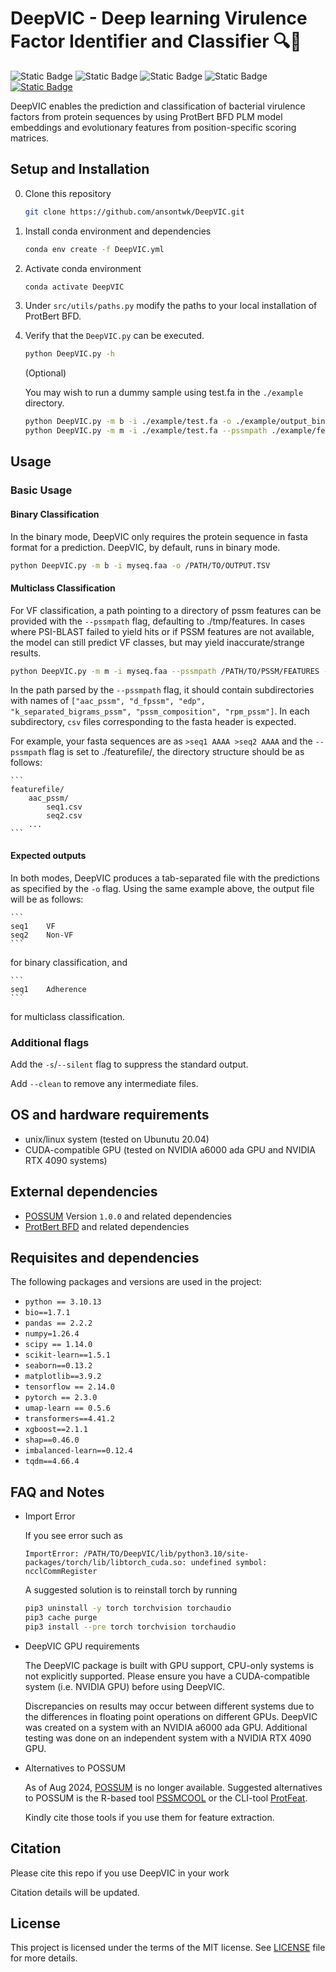 # DeepVIC - Deep learning Virulence Factor Identifier and Classifier :mag::microbe:

![Static Badge](https://img.shields.io/badge/Version-1.0.0-yellow)
![Static Badge](https://img.shields.io/badge/Linux-Ubuntu-orange?style=flat&logo=ubuntu&logoColor=%23E95420)
![Static Badge](https://img.shields.io/badge/Python-3.10-blue?style=flat&logo=python&logoColor=%233776AB)
![Static Badge](https://img.shields.io/badge/Tensorflow-v2.14-orange?style=flat&logo=tensorflow&logoColor=%23FF6F00)
[![Static Badge](https://img.shields.io/badge/License-MIT-brightgreen?style=flat)](./LICENSE.md)


DeepVIC enables the prediction and classification of bacterial virulence factors from protein sequences by using ProtBert BFD PLM model embeddings and evolutionary features from position-specific scoring matrices. 

## Setup and Installation
0. Clone this repository
    ```bash
    git clone https://github.com/ansontwk/DeepVIC.git
    ```
1. Install conda environment and dependencies
    ```bash 
    conda env create -f DeepVIC.yml
    ```

2. Activate conda environment
    ```bash
    conda activate DeepVIC
    ```

3. Under `src/utils/paths.py` modify the paths to your local installation of ProtBert BFD.

4. Verify that the `DeepVIC.py` can be executed.
    ```bash
    python DeepVIC.py -h
    ```
    (Optional)

    You may wish to run a dummy sample using test.fa in the `./example` directory.

    ```bash
    python DeepVIC.py -m b -i ./example/test.fa -o ./example/output_binary.tsv
    python DeepVIC.py -m m -i ./example/test.fa --pssmpath ./example/features -o ./example/output_multiclass.tsv
    ```

## Usage

### Basic Usage

#### Binary Classification
In the binary mode, DeepVIC only requires the protein sequence in fasta format for a prediction. DeepVIC, by default, runs in binary mode.

```bash
python DeepVIC.py -m b -i myseq.faa -o /PATH/TO/OUTPUT.TSV
```

#### Multiclass Classification

For VF classification, a path pointing to a directory of pssm features can be provided with the `--pssmpath` flag, defaulting to ./tmp/features. In cases where PSI-BLAST failed to yield hits or if PSSM features are not available, the model can still predict VF classes, but may yield inaccurate/strange results.

```bash
python DeepVIC.py -m m -i myseq.faa --pssmpath /PATH/TO/PSSM/FEATURES -o /PATH/TO/OUTPUT.TSV
```

In the path parsed by the `--pssmpath` flag, it should contain subdirectories with names of `["aac_pssm", "d_fpssm", "edp", "k_separated_bigrams_pssm", "pssm_composition", "rpm_pssm"]`. In each subdirectory, `csv` files corresponding to the fasta header is expected.

For example, your fasta sequences are as 
    ```
    >seq1
    AAAA
    >seq2
    AAAA
    ```
and the `--pssmpath` flag is set to ./featurefile/, the directory structure should be as follows:

    ```
    featurefile/
        aac_pssm/
            seq1.csv
            seq2.csv
        ...
    ```
#### Expected outputs

In both modes, DeepVIC produces a tab-separated file with the predictions as specified by the `-o` flag. Using the same example above, the output file will be as follows:

    ```
    seq1    VF
    seq2    Non-VF
    ```
    
for binary classification, and 

    ```
    seq1    Adherence
    ```
for multiclass classification.

### Additional flags
Add the `-s`/`--silent` flag to suppress the standard output.

Add `--clean` to remove any intermediate files.

## OS and hardware requirements
- unix/linux system (tested on Ubunutu 20.04)
- CUDA-compatible GPU (tested on NVIDIA a6000 ada GPU and NVIDIA RTX 4090 systems)

## External dependencies
- [POSSUM](http://possum.erc.monash.edu/) Version `1.0.0` and related dependencies 
- [ProtBert BFD](https://huggingface.co/Rostlab/prot_bert_bfd) and related dependencies

## Requisites and dependencies
The following packages and versions are used in the project: 

- `python == 3.10.13`
- `bio==1.7.1`
- `pandas == 2.2.2`
- `numpy=1.26.4`
- `scipy == 1.14.0`
- `scikit-learn==1.5.1`
- `seaborn==0.13.2`
- `matplotlib==3.9.2`
- `tensorflow == 2.14.0`
- `pytorch == 2.3.0`
- `umap-learn == 0.5.6`
- `transformers==4.41.2`
- `xgboost==2.1.1`
- `shap==0.46.0`
- `imbalanced-learn==0.12.4`
- `tqdm==4.66.4`

## FAQ and Notes

* Import Error
    
    If you see error such as

    ```
    ImportError: /PATH/TO/DeepVIC/lib/python3.10/site-packages/torch/lib/libtorch_cuda.so: undefined symbol: ncclCommRegister
    ```

    A suggested solution is to reinstall torch by running

    ```bash
    pip3 uninstall -y torch torchvision torchaudio  
    pip3 cache purge  
    pip3 install --pre torch torchvision torchaudio
    ```

* DeepVIC GPU requirements

    The DeepVIC package is built with GPU support, CPU-only systems is not explicitly supported. Please ensure you have a CUDA-compatible system (i.e. NVIDIA GPU) before using DeepVIC.

    Discrepancies on results may occur between different systems due to the differences in floating point operations on different GPUs. DeepVIC was created on a system with an NVIDIA a6000 ada GPU. Additional testing was done on an independent system with a NVIDIA RTX 4090 GPU. 

* Alternatives to POSSUM

    As of Aug 2024, [POSSUM](http://possum.erc.monash.edu/) is no longer available. Suggested alternatives to POSSUM is the R-based tool [PSSMCOOL](https://github.com/BioCool-Lab/PSSMCOOL) or the CLI-tool [ProtFeat](https://github.com/gozsari/ProtFeat).

    Kindly cite those tools if you use them for feature extraction.

## Citation

Please cite this repo if you use DeepVIC in your work

Citation details will be updated.

## License

This project is licensed under the terms of the MIT license. See [LICENSE](./LICENSE.md) file for more details. 